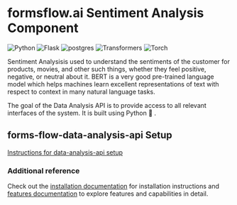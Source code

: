 # formsflow.ai Sentiment Analysis Component

![Python](https://img.shields.io/badge/Python-3.12.6-blue) ![Flask](https://img.shields.io/badge/Flask-2.3.3-blue) ![postgres](https://img.shields.io/badge/postgres-13.0-blue)
![Transformers](https://img.shields.io/badge/Transformers-4.47.0-blue)
![Torch](https://img.shields.io/badge/Torch-2.5.1-blue)

Sentiment Analysisis used to understand the sentiments of the customer for products, movies, and other such things, whether they feel positive, negative, or neutral about it. BERT is a very good pre-trained language model which helps machines learn excellent representations of text with respect to context in many natural language tasks. 

The goal of the Data Analysis API is to provide access to all relevant interfaces of
the system. It is built using Python :snake: .

## forms-flow-data-analysis-api Setup

[Instructions for data-analysis-api setup](../deployment/Individual-deployment/README.md)

### Additional reference

Check out the [installation documentation](https://aot-technologies.github.io/forms-flow-installation-doc/) for installation instructions and [features documentation](https://aot-technologies.github.io/forms-flow-ai-doc) to explore features and capabilities in detail.